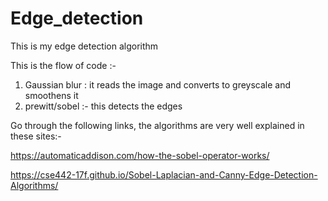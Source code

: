 # Edge_detection
This is my edge detection algorithm

This is the flow of code :-
1) Gaussian blur : it reads the image and converts to greyscale and smoothens it
2) prewitt/sobel :- this detects the edges


Go through the following links, the algorithms are very well explained in these sites:- 

https://automaticaddison.com/how-the-sobel-operator-works/

https://cse442-17f.github.io/Sobel-Laplacian-and-Canny-Edge-Detection-Algorithms/
